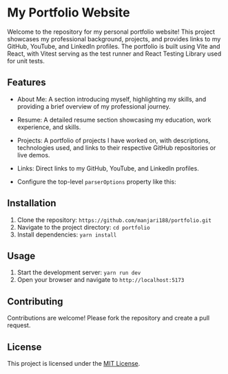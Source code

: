 # My Portfolio Website

Welcome to the repository for my personal portfolio website! This project showcases my professional background, projects, and provides links to my GitHub, YouTube, and LinkedIn profiles. The portfolio is built using Vite and React, with Vitest serving as the test runner and React Testing Library used for unit tests.

## Features

- About Me: A section introducing myself, highlighting my skills, and providing a brief overview of my professional journey.
- Resume: A detailed resume section showcasing my education, work experience, and skills.
- Projects: A portfolio of projects I have worked on, with descriptions, technologies used, and links to their respective GitHub repositories or live demos.
- Links: Direct links to my GitHub, YouTube, and LinkedIn profiles.

- Configure the top-level `parserOptions` property like this:

## Installation

1. Clone the repository: `https://github.com/manjari188/portfolio.git`
2. Navigate to the project directory: `cd portfolio`
3. Install dependencies: `yarn install`

## Usage

1. Start the development server: `yarn run dev`
2. Open your browser and navigate to `http://localhost:5173`

## Contributing

Contributions are welcome! Please fork the repository and create a pull request.

## License

This project is licensed under the [MIT License](LICENSE).

